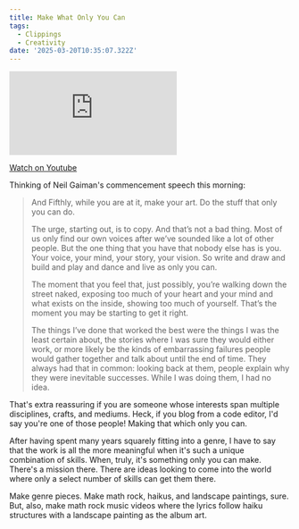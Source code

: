 ```yaml
---
title: Make What Only You Can
tags:
  - Clippings
  - Creativity
date: '2025-03-20T10:35:07.322Z'
---
```


<iframe src="https://www.youtube-nocookie.com/embed/QmlOu9qyvfE?modestbranding=1&showinfo=0&rel=0" title="YouTube video player" frameborder="0" allow="accelerometer; autoplay; encrypted-media; gyroscope; picture-in-picture;" allowfullscreen className="youtube_video"></iframe>

[Watch on Youtube](https://youtu.be/QmlOu9qyvfE)

Thinking of Neil Gaiman's commencement speech this morning:

> And Fifthly, while you are at it, make your art. Do the stuff that only you can do.
>
> The urge, starting out, is to copy. And that’s not a bad thing. Most of us only find our own voices after we’ve sounded like a lot of other people. But the one thing that you have that nobody else has is you. Your voice, your mind, your story, your vision. So write and draw and build and play and dance and live as only you can.
>
> The moment that you feel that, just possibly, you’re walking down the street naked, exposing too much of your heart and your mind and what exists on the inside, showing too much of yourself. That’s the moment you may be starting to get it right.
>
> The things I’ve done that worked the best were the things I was the least certain about, the stories where I was sure they would either work, or more likely be the kinds of embarrassing failures people would gather together and talk about until the end of time. They always had that in common: looking back at them, people explain why they were inevitable successes. While I was doing them, I had no idea.

That's extra reassuring if you are someone whose interests span multiple disciplines, crafts, and mediums. Heck, if you blog from a code editor, I'd say you're one of those people! Making that which only you can.

After having spent many years squarely fitting into a genre, I have to say that the work is all the more meaningful when it's such a unique combination of skills. When, truly, it's something only you can make. There's a mission there. There are ideas looking to come into the world where only a select number of skills can get them there.

Make genre pieces. Make math rock, haikus, and landscape paintings, sure. But, also, make math rock music videos where the lyrics follow haiku structures with a landscape painting as the album art.
